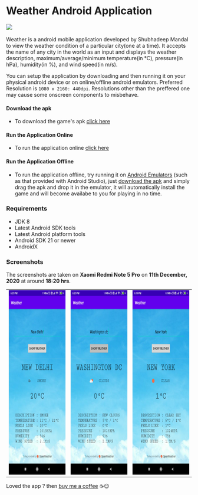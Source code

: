 # Weather Android Application

<a><img src="https://github.com/shubhadeepmandal394/weather-application/blob/main/assets/img/wetherappicon.png" height="200" weidth="200"></a>

Weather is a android mobile application developed by Shubhadeep Mandal to view the weather condition of a particular city(one at a time). It accepts the name of any city in the world as an input and displays the weather description, maximum/average/minimum temperature(in °C), pressure(in hPa), humidity(in %), and wind speed(in m/s).

You can setup the application by downloading and then running it on your physical android device or on online/offline android emulators. 
Preferred Resolution is ```1080 x 2160: 440dpi```. Resolutions other than the preffered one may cause some onscreen components to misbehave.

#### Download the apk

- To download the game's apk [click here](https://github.com/shubhadeepmandal394/weather-application/raw/main/assets/apk/weather-v1.0.apk)

#### Run the Application Online

- To run the application online [click here](https://appetize.io/app/1t94kx7rpr02c7vmw1y4b777b4?device=pixel4&scale=75&orientation=portrait&osVersion=10.0)
  
#### Run the Application Offline

- To run the application offline, try running it on [Android Emulators](https://developer.android.com/studio/run/emulator) (such as that provided with Android Studio), just [download the apk](https://github.com/shubhadeepmandal394/weather-application/raw/main/assets/apk/weather-v1.0.apk) and simply drag the apk and drop it in the emulator, it will automatically install the game and will become availabe to you for playing in no time.

### Requirements

- JDK 8
- Latest Android SDK tools
- Latest Android platform tools
- Android SDK 21 or newer
- AndroidX

### Screenshots
The screenshots are taken on **Xaomi Redmi Note 5 Pro** on **11th December, 2020** at around **18:20 hrs**.
<table>
  <tr>
    <td><img src="/assets/img/screenshot_new_delhi.jpg" height="500" weidth="1000"></td>
    <td><img src="/assets/img/screenshot_washington_dc.jpg" height="500" weidth="1000"></td>
    <td><img src="/assets/img/screenshot_new_york.jpg" height="500" weidth="1000"></td>
  </tr>
 </table>

Loved the app ? then [buy me a coffee](https://www.buymeacoffee.com/shubhadeep394) ☕😉
